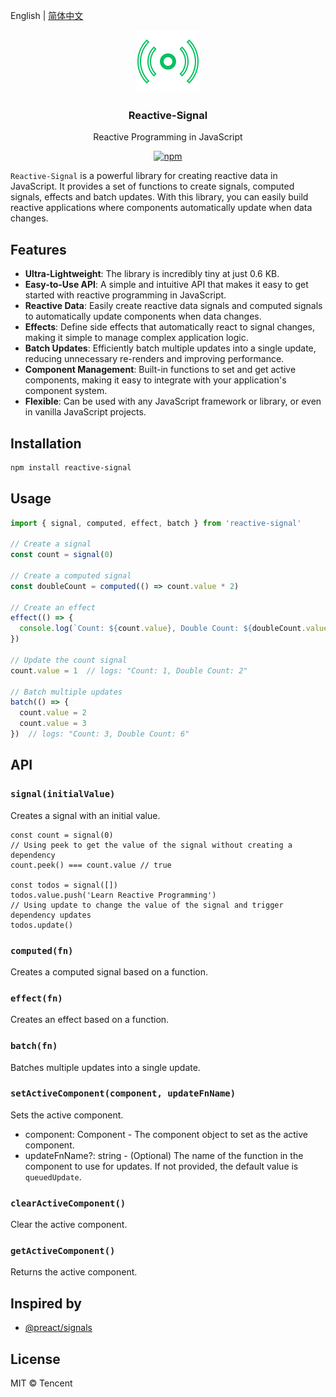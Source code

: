 English | [简体中文](./README.CN.md) 

<p align="center">
<a href="http://omijs.org" target="_blank">
<img src="./icon.svg" width="100" />
</a>
</p>
<h3 align="center">Reactive-Signal</h3>
<p align="center">Reactive Programming in JavaScript </p>
<p align="center"><a href="https://www.npmjs.org/package/reactive-signal"><img src="https://img.shields.io/npm/v/reactive-signal.svg?style=flat" alt="npm"></a></p>


`Reactive-Signal` is a powerful library for creating reactive data in JavaScript. It provides a set of functions to create signals, computed signals, effects and batch updates. With this library, you can easily build reactive applications where components automatically update when data changes.

## Features

- **Ultra-Lightweight**: The library is incredibly tiny at just 0.6 KB.
- **Easy-to-Use API**: A simple and intuitive API that makes it easy to get started with reactive programming in JavaScript.
- **Reactive Data**: Easily create reactive data signals and computed signals to automatically update components when data changes.
- **Effects**: Define side effects that automatically react to signal changes, making it simple to manage complex application logic.
- **Batch Updates**: Efficiently batch multiple updates into a single update, reducing unnecessary re-renders and improving performance.
- **Component Management**: Built-in functions to set and get active components, making it easy to integrate with your application's component system.
- **Flexible**: Can be used with any JavaScript framework or library, or even in vanilla JavaScript projects.



## Installation

```bash
npm install reactive-signal
```

## Usage

```javascript
import { signal, computed, effect, batch } from 'reactive-signal'

// Create a signal
const count = signal(0)

// Create a computed signal
const doubleCount = computed(() => count.value * 2)

// Create an effect
effect(() => {
  console.log(`Count: ${count.value}, Double Count: ${doubleCount.value}`)
})

// Update the count signal
count.value = 1  // logs: "Count: 1, Double Count: 2"

// Batch multiple updates
batch(() => {
  count.value = 2
  count.value = 3
})  // logs: "Count: 3, Double Count: 6"
```

## API

### `signal(initialValue)`

Creates a signal with an initial value.

```tsx
const count = signal(0)
// Using peek to get the value of the signal without creating a dependency
count.peek() === count.value // true

const todos = signal([])
todos.value.push('Learn Reactive Programming')
// Using update to change the value of the signal and trigger dependency updates
todos.update()
```

### `computed(fn)`

Creates a computed signal based on a function.

### `effect(fn)`

Creates an effect based on a function.

### `batch(fn)`

Batches multiple updates into a single update.

### `setActiveComponent(component, updateFnName)`

Sets the active component.

* component: Component - The component object to set as the active component.
* updateFnName?: string - (Optional) The name of the function in the component to use for updates. If not provided, the default value is `queuedUpdate`.

### `clearActiveComponent()`

Clear the active component.

### `getActiveComponent()`

Returns the active component.



## Inspired by

* [@preact/signals](https://preactjs.com/guide/v10/signals/)

## License

MIT © Tencent


